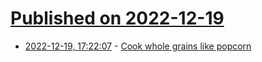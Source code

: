 # [Published on 2022-12-19](index.md)

* [2022-12-19, 17:22:07](https://news.ycombinator.com/item?id=34054718) - [Cook whole grains like popcorn](https://www.treehugger.com/how-cook-any-whole-grain-popcorn-4858738)
